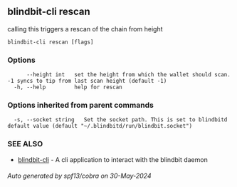 ## blindbit-cli rescan

calling this triggers a rescan of the chain from height

```
blindbit-cli rescan [flags]
```

### Options

```
      --height int   set the height from which the wallet should scan. -1 syncs to tip from last scan height (default -1)
  -h, --help         help for rescan
```

### Options inherited from parent commands

```
  -s, --socket string   Set the socket path. This is set to blindbitd default value (default "~/.blindbitd/run/blindbit.socket")
```

### SEE ALSO

* [blindbit-cli](blindbit-cli.md)	 - A cli application to interact with the blindbit daemon

###### Auto generated by spf13/cobra on 30-May-2024
